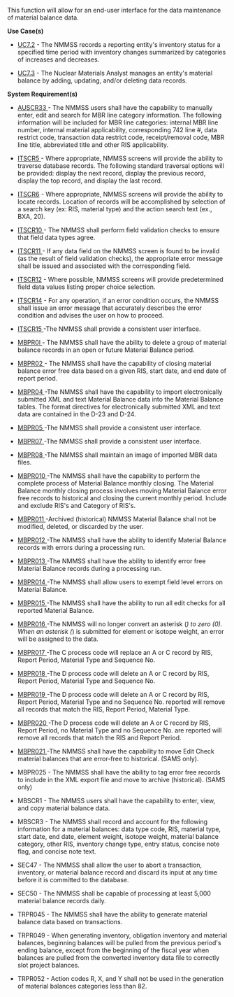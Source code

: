 This function will allow for an end-user interface for the data maintenance of material balance data.

**Use Case(s)**

-  <a href="https://dev.azure.com/Link-Technologies/NMMSS%20Requirements/_workitems/edit/742/" target="_blank">UC7.2</a> - The NMMSS records a reporting entity's inventory status for a specified time period with inventory changes summarized by categories of increases and decreases.

-  <a href="https://dev.azure.com/Link-Technologies/NMMSS%20Requirements/_workitems/edit/743/" target="_blank">UC7.3</a> - The Nuclear Materials Analyst manages an entity's material balance by adding, updating, and/or deleting data records.

**System Requirement(s)**


-  <a href="https://dev.azure.com/Link-Technologies/NMMSS%20Requirements/_workitems/edit/411/" target="_blank">AUSCR33 </a> - The NMMSS users shall have the capability to manually enter, edit and search for MBR line category information. The following information will be included for MBR line categories: internal MBR line number, internal material applicability, corresponding 742 line #, data restrict code, transaction data restrict code, receipt/removal code, MBR line title, abbreviated title and other RIS applicability.


-  <a href="https://dev.azure.com/Link-Technologies/NMMSS%20Requirements/_workitems/edit/453/" target="_blank">ITSCR5 </a> -  Where appropriate, NMMSS screens will provide the ability to traverse database records. The following standard traversal options will be provided: display the next record, display the previous record, display the top record, and display the last record.

-  <a href="https://dev.azure.com/Link-Technologies/NMMSS%20Requirements/_workitems/edit/695/" target="_blank">ITSCR6</a> - Where appropriate, NMMSS screens will provide the ability to locate records. Location of records will be accomplished by selection of a search key (ex: RIS, material type) and the action search text (ex., BXA, 20).

-  <a href="https://dev.azure.com/Link-Technologies/NMMSS%20Requirements/_workitems/edit/696/" target="_blank">ITSCR10 </a> - The NMMSS shall perform field validation checks to ensure that field data types agree.

-  <a href="https://dev.azure.com/Link-Technologies/NMMSS%20Requirements/_workitems/edit/697/" target="_blank">ITSCR11 </a> - If any data field on the NMMSS screen is found to be invalid (as the result of field validation checks), the appropriate error message shall be issued and associated with the corresponding field.

-  <a href="https://dev.azure.com/Link-Technologies/NMMSS%20Requirements/_workitems/edit/698/" target="_blank">ITSCR12</a> - Where possible, NMMSS screens will provide predetermined field data values listing proper choice selection.

-  <a href="https://dev.azure.com/Link-Technologies/NMMSS%20Requirements/_workitems/edit/745/" target="_blank">ITSCR14</a> - For any operation, if an error condition occurs, the NMMSS shall issue an error message that accurately describes the error condition and advises the user on how to proceed.

-  <a href="https://dev.azure.com/Link-Technologies/NMMSS%20Requirements/_workitems/edit/640/" target="_blank">ITSCR15 </a> -The NMMSS shall provide a consistent user interface.

-  <a href="https://dev.azure.com/Link-Technologies/NMMSS%20Requirements/_workitems/edit/948/" target="_blank">MBPR0l </a> - The NMMSS shall have the ability to delete a group of material balance records in an open or future Material Balance period.

-  <a href="https://dev.azure.com/Link-Technologies/NMMSS%20Requirements/_workitems/edit/746/" target="_blank">MBPR02 </a> - The NMMSS shall have the capability of closing material balance error free data based on a given RIS, start date, and end date of report period.

-  <a href="https://dev.azure.com/Link-Technologies/NMMSS%20Requirements/_workitems/edit/747/" target="_blank">MBPR04 </a> -The NMMSS shall have the capability to import electronically submitted XML and text Material Balance data into the Material Balance tables. The format directives for electronically submitted XML and text data are contained in the D-23 and D-24.

-  <a href="https://dev.azure.com/Link-Technologies/NMMSS%20Requirements/_workitems/edit/748/" target="_blank">MBPR05 </a> -The NMMSS shall provide a consistent user interface.

-  <a href="https://dev.azure.com/Link-Technologies/NMMSS%20Requirements/_workitems/edit/749/" target="_blank">MBPR07 </a> -The NMMSS shall provide a consistent user interface.

-  <a href="https://dev.azure.com/Link-Technologies/NMMSS%20Requirements/_workitems/edit/750/" target="_blank">MBPR08 </a> -The NMMSS shall maintain an image of imported MBR data files.

-  <a href="https://dev.azure.com/Link-Technologies/NMMSS%20Requirements/_workitems/edit/751/" target="_blank">MBPR010 </a> -The NMMSS shall have the capability to perform the complete process of Material Balance monthly closing. The Material Balance monthly closing process involves moving Material Balance error free records to historical and closing the current monthly period. Include and exclude RIS's and Category of RIS's.

-  <a href="https://dev.azure.com/Link-Technologies/NMMSS%20Requirements/_workitems/edit/752/" target="_blank">MBPR011 </a> -Archived (historical) NMMSS Material Balance shall not be modified, deleted, or discarded by the user.

-  <a href="https://dev.azure.com/Link-Technologies/NMMSS%20Requirements/_workitems/edit/753/" target="_blank">MBPR012 </a> -The NMMSS shall have the ability to identify Material Balance records with errors during a processing run.

-  <a href="https://dev.azure.com/Link-Technologies/NMMSS%20Requirements/_workitems/edit/754/" target="_blank">MBPR013 </a> -The NMMSS shall have the ability to identify error free Material Balance records during a processing run.

-  <a href="https://dev.azure.com/Link-Technologies/NMMSS%20Requirements/_workitems/edit/755/" target="_blank">MBPR014 </a> -The NMMSS shall allow users to exempt field level errors on Material Balance.

-  <a href="https://dev.azure.com/Link-Technologies/NMMSS%20Requirements/_workitems/edit/756/" target="_blank">MBPR015 </a> -The NMMSS shall have the ability to run all edit checks for all reported Material Balance.




-  <a href="https://dev.azure.com/Link-Technologies/NMMSS%20Requirements/_workitems/edit/757/" target="_blank">MBPR016 </a> -The NMMSS will no longer convert an asterisk (*) to zero (0). When an asterisk (*) is submitted for element or isotope weight, an error will be assigned to the data.


-  <a href="https://dev.azure.com/Link-Technologies/NMMSS%20Requirements/_workitems/edit/758/" target="_blank">MBPR017 </a> -The C process code will replace an A or C record by RIS, Report Period, Material Type and Sequence No.

-  <a href="https://dev.azure.com/Link-Technologies/NMMSS%20Requirements/_workitems/edit/759/" target="_blank">MBPR018 </a> -The D process code will delete an A or C record by RIS, Report Period, Material Type and Sequence No.

-  <a href="https://dev.azure.com/Link-Technologies/NMMSS%20Requirements/_workitems/edit/760/" target="_blank">MBPR019 </a> -The D process code will delete an A or C record by RIS, Report Period, Material Type and no Sequence No. reported will remove all records that match the RIS, Report Period, Material Type.

-  <a href="https://dev.azure.com/Link-Technologies/NMMSS%20Requirements/_workitems/edit/761/" target="_blank">MBPR020 </a> -The D process code will delete an A or C record by RIS, Report Period, no Material Type and no Sequence No. are reported will remove all records that match the RIS and Report Period.

-  <a href="https://dev.azure.com/Link-Technologies/NMMSS%20Requirements/_workitems/edit/762/" target="_blank">MBPR021 </a> -The NMMSS shall have the capability to move Edit Check material balances that are error-free to historical. (SAMS only).


 
- MBPR025 - The NMMSS shall have the ability to tag error free records to include in the XML export file and move to archive (historical). (SAMS only)

- MBSCR1 - The NMMSS users shall have the capability to enter, view, and copy material balance data.

- MBSCR3 - The NMMSS shall record and account for the following information for a material balances: data type code, RIS, material type, start date, end date, element weight, isotope weight, material balance category, other RIS, inventory change type, entry status, concise note flag, and concise note text.

- SEC47 - The NMMSS shall allow the user to abort a transaction, inventory, or material balance record and discard its input at any time before it is committed to the database.

- SEC50 - The NMMSS shall be capable of processing at least 5,000 material balance records daily.

- TRPR045 - The NMMSS shall have the ability to generate material balance data based on transactions.

- TRPR049 - When generating inventory, obligation inventory and material balances, beginning balances will be pulled from the previous period's ending balance, except from the beginning of the fiscal year when balances are pulled from the converted inventory data file to correctly slot project balances.

- TRPR052 - Action codes R, X, and Y shall not be used in the generation of material balances categories less than 82.



